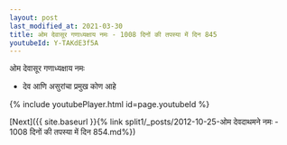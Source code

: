 ```yaml
---
layout: post
last_modified_at: 2021-03-30
title: ओम देवासूर गणाध्यक्षाय नमः - 1008 दिनों की तपस्या में दिन 845
youtubeId: Y-TAKdE3f5A
---
```

 
 
 ओम देवासूर गणाध्यक्षाय नमः  
 
 -  देव आणि असुरांचा प्रमुख कोण आहे 
 
  
 
  
 
 
 
 
 
 


{% include youtubePlayer.html id=page.youtubeId %}
 
[Next]({{ site.baseurl }}{% link  split1/_posts/2012-10-25-ओम देवदाथमने नमः - 1008 दिनों की तपस्या में दिन 854.md%})
 
